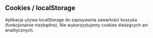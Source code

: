 ## Cookies / localStorage

Aplikacja używa localStorage do zapisywania zawartości koszyka (funkcjonalnie niezbędne).
Nie wykorzystujemy cookies śledzących ani analitycznych.
